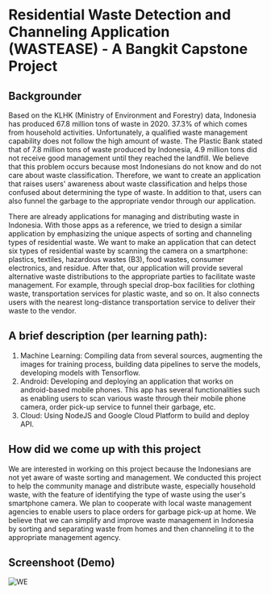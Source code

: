 # Residential Waste Detection and Channeling Application (WASTEASE) - A Bangkit Capstone Project
## Backgrounder
Based on the KLHK (Ministry of Environment and Forestry) data, Indonesia has produced 67.8 million tons of waste in 2020. 37.3% of which comes from household activities. Unfortunately, a qualified waste management capability does not follow the high amount of waste. The Plastic Bank stated that of 7.8 million tons of waste produced by Indonesia, 4.9 million tons did not receive good management until they reached the landfill. We believe that this problem occurs because most Indonesians do not know and do not care about waste classification. Therefore, we want to create an application that raises users' awareness about waste classification and helps those confused about determining the type of waste. In addition to that, users can also funnel the garbage to the appropriate vendor through our application.

There are already applications for managing and distributing waste in Indonesia. With those apps as a reference, we tried to design a similar application by emphasizing the unique aspects of sorting and channeling types of residential waste. We want to make an application that can detect six types of residential waste by scanning the camera on a smartphone: plastics, textiles, hazardous wastes (B3), food wastes, consumer electronics, and residue. After that, our application will provide several alternative waste distributions to the appropriate parties to facilitate waste management. For example, through special drop-box facilities for clothing waste, transportation services for plastic waste, and so on. It also connects users with the nearest long-distance transportation service to deliver their waste to the vendor.

## A brief description (per learning path):
1. Machine Learning: Compiling data from several sources, augmenting the images for training process, building data pipelines to serve the models, developing models with Tensorflow.
2. Android: Developing and deploying an application that works on android-based mobile phones. This app has several functionalities such as enabling users to scan various waste through their mobile phone camera, order pick-up service to funnel their garbage, etc.
3. Cloud: Using NodeJS and Google Cloud Platform to build and deploy API.

## How did we come up with this project
We are interested in working on this project because the Indonesians are not yet aware of waste sorting and management. We conducted this project to help the community manage and distribute waste, especially household waste, with the feature of identifying the type of waste using the user's smartphone camera. We plan to cooperate with local waste management agencies to enable users to place orders for garbage pick-up at home. We believe that we can simplify and improve waste management in Indonesia by sorting and separating waste from homes and then channeling it to the appropriate management agency.

## Screenshoot (Demo)

![WE](https://user-images.githubusercontent.com/99235111/178092045-a5cab818-5f91-480b-86c5-659ab5a86b14.jpg)
